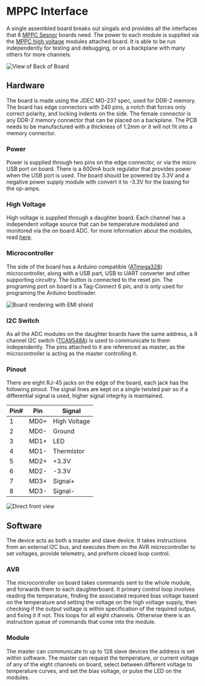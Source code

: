 # MPPC Interface
A single assembled board breaks out singals and provides all the interfaces that 8 [MPPC Sesnor](https://github.com/Sawaiz/mppcSensor) boards need. The power to each module is supplied via the [MPPC high voltage](https://github.com/Sawaiz/mppcHighVoltage) modules attached board. It is able to be run independently for testing and debugging, or on a backplane with many others for more channels.

![][mppcInterfaceIsometric]

## Hardware
The board is made using the JDEC MO-237 spec, used for DDR-2 memory. The board has edge connectors with 240 pins, a notch that forces only correct polarity, and locking indents on the side. The female connector is any DDR-2 memory connector that can be placed on a backplane. The PCB needs to be manufactured with a thickness of 1.2mm or it will not fit into a memory connector.

### Power
Power is supplied through two pins on the edge connector, or via the micro USB port on board. There is a 600mA buck regulator that provides power when the USB port is used. The board should be powered by 3.3V and a negative power supply module with convert it to -3.3V for the biasing for the op-amps.

### High Voltage
High voltage is supplied through a daughter board. Each channel has a independent voltage source that can be temperature modulated and monitored via the on board ADC. for more information about the modules, read [here](https://github.com/Sawaiz/mppcHighVoltage).

### Microcontroller
The side of the board has a Arduino compatible ([ATmega328](http://www.atmel.com/images/Atmel-8271-8-bit-AVR-Microcontroller-ATmega48A-48PA-88A-88PA-168A-168PA-328-328P_datasheet_Complete.pdf)) microcontroller, along with a USB part, USB to UART converter and other supporting circuitry. The button is connected to the reset pin. The programing port on board is a Tag-Connect 6 pin, and is only used for programing the Arduino bootloader.

![][mppcInterfaceBack]

### I2C Switch
As all the ADC modules on the daughter boards have the same address, a 8 channel I2C switch ([TCA9548A](http://www.ti.com/lit/ds/symlink/tca9548a.pdf)) is used to communicate to them independently. The pins attached to it are referenced as master, as the microcontroller is acting as the master controlling it.


### Pinout
There are eight RJ-45 jacks on the edge of the board, each jack has the following pinout. The signal lines are kept on a single twisted pair so if a differential signal is used, higher signal integrity is maintained.

|Pin# | Pin  | Signal        |
| --- | ---- | ------------- |
| 1   | MD0+ | High Voltage  |
| 2   | MD0- | Ground        |
| 3   | MD1+ | LED           |
| 4   | MD1- | Thermistor    |
| 5   | MD2+ | +3.3V         |
| 6   | MD2- | -3.3V         |
| 7   | MD3+ | Signal+       |
| 8   | MD3- | Signal-       |

![][mppcInterfaceFront]

## Software
The device acts as both a master and slave device. It takes instructions from an external I2C bus, and executes them on the AVR microcontroller to set voltages, provide telemetry, and preform closed loop control.

### AVR
The microcontroller on board takes commands sent to the whole module, and forwards them to each daughterboard. It primary control loop involves reading the temperature, finding the associated required bias voltage based on the temperature and setting the voltage on the high voltage supply, then checking if the output voltage is within specification of the required output, and fixing it if not. This loops for all eight channels. Otherwise there is an instruction queue of commands that come into the module.

### Module
The master can communicate to up to 128 slave devices the address is set within software. The master can request the temperature, or current voltage of any of the eight channels on board, select between different voltage to temperature curves, and set the bias voltage, or pulse the LED on the modules.


[mppcInterfaceIsometric]: cad/renderings/mppcInterfaceIsometric.jpg "View of Back of Board"
[mppcInterfaceFront]: cad/renderings/mppcInterfaceFront.jpg "Direct front view"
[mppcInterfaceBack]: cad/renderings/mppcInterfaceBack.jpg "Board rendering with EMI shield"
